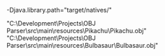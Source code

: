 -Djava.library.path="target/natives/"

"C:\Development\Projects\OBJ Parser\src\main\resources\Pikachu\Pikachu.obj" "C:\Development\Projects\OBJ Parser\src\main\resources\Bulbasaur\Bulbasaur.obj"